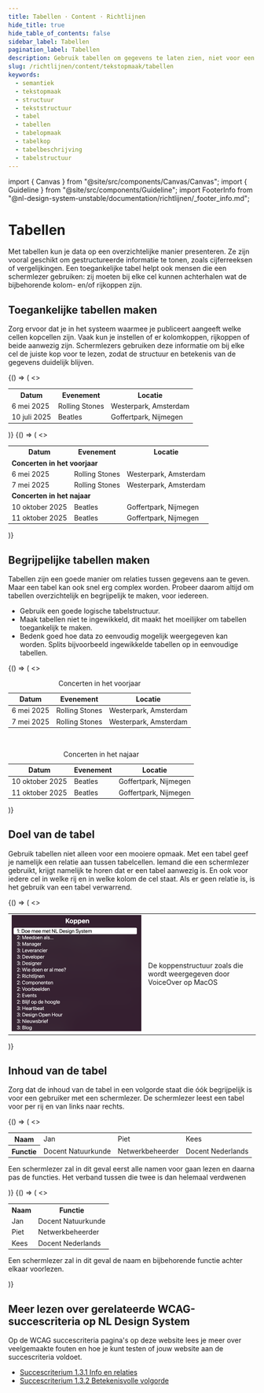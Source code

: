 ```yaml
---
title: Tabellen · Content · Richtlijnen
hide_title: true
hide_table_of_contents: false
sidebar_label: Tabellen
pagination_label: Tabellen
description: Gebruik tabellen om gegevens te laten zien, niet voor een mooiere opmaak.
slug: /richtlijnen/content/tekstopmaak/tabellen
keywords:
  - semantiek
  - tekstopmaak
  - structuur
  - tekststructuur
  - tabel
  - tabellen
  - tabelopmaak
  - tabelkop
  - tabelbeschrijving
  - tabelstructuur
---
```


<!-- @license CC0-1.0 -->

import { Canvas } from "@site/src/components/Canvas/Canvas";
import { Guideline } from "@site/src/components/Guideline";
import FooterInfo from "@nl-design-system-unstable/documentation/richtlijnen/\_footer_info.md";

# Tabellen

Met tabellen kun je data op een overzichtelijke manier presenteren. Ze zijn vooral geschikt om gestructureerde informatie te tonen, zoals cijferreeksen of vergelijkingen. Een toegankelijke tabel helpt ook mensen die een schermlezer gebruiken: zij moeten bij elke cel kunnen achterhalen wat de bijbehorende kolom- en/of rijkoppen zijn.

## Toegankelijke tabellen maken

Zorg ervoor dat je in het systeem waarmee je publiceert aangeeft welke cellen kopcellen zijn. Vaak kun je instellen of er kolomkoppen, rijkoppen of beide aanwezig zijn. Schermlezers gebruiken deze informatie om bij elke cel de juiste kop voor te lezen, zodat de structuur en betekenis van de gegevens duidelijk blijven.

<Guideline appearance="do" title="Markeer koppen als rijkoppen of kolomkoppen">
  <Canvas language="html">
    {() => (
      <>
          <table>
            <tr>
              <th>Datum</th>
              <th>Evenement</th>
              <th>Locatie</th>
            </tr>
            <tr>
              <td>6 mei 2025</td>
              <td>Rolling Stones</td>
              <td>Westerpark, Amsterdam</td>
            </tr>
            <tr>
              <td>10 juli 2025</td>
              <td>Beatles</td>
              <td>Goffertpark, Nijmegen</td>
            </tr>
          </table>
      </>
    )}
  </Canvas>
</Guideline>

<Guideline appearance="dont" title="Tussenkopjes gebruiken in de tabel die niet als koppen zijn aangegeven.">
  <Canvas language="html">
    {() => (
      <>
          <table>
            <tr>
              <th>Datum</th>
              <th>Evenement</th>
              <th>Locatie</th>
            </tr>
            <tr>
              <td colspan='3'><strong>Concerten in het voorjaar</strong></td></tr>
            <tr>
              <td>6 mei 2025</td>
              <td>Rolling Stones</td>
              <td>Westerpark, Amsterdam</td>
            </tr>
            <tr>
              <td>7 mei 2025</td>
              <td>Rolling Stones</td>
              <td>Westerpark, Amsterdam</td>
            </tr>
            <tr>
              <td colspan='3'><strong>Concerten in het najaar</strong></td></tr>
            <tr>
              <td>10 oktober 2025</td>
              <td>Beatles</td>
              <td>Goffertpark, Nijmegen</td>
            </tr>
            <tr>
              <td>11 oktober 2025</td>
              <td>Beatles</td>
              <td>Goffertpark, Nijmegen</td>
            </tr>
          </table>
      </>
    )}
  </Canvas>
</Guideline>

## Begrijpelijke tabellen maken

Tabellen zijn een goede manier om relaties tussen gegevens aan te geven. Maar een tabel kan ook snel erg complex worden. Probeer daarom altijd om tabellen overzichtelijk en begrijpelijk te maken, voor iedereen.

- Gebruik een goede logische tabelstructuur.
- Maak tabellen niet te ingewikkeld, dit maakt het moeilijker om tabellen toegankelijk te maken.
- Bedenk goed hoe data zo eenvoudig mogelijk weergegeven kan worden. Splits bijvoorbeeld ingewikkelde tabellen op in eenvoudige tabellen.

<Guideline appearance="do" title="Complexere tabellen opsplitsen">
  <Canvas language="html">
    {() => (
      <>
        <table>
          <caption>Concerten in het voorjaar</caption>
          <thead>
            <tr>
              <th>Datum</th>
              <th>Evenement</th>
              <th>Locatie</th>
            </tr>
          </thead>
          <tbody>
            <tr>
              <td>6 mei 2025</td>
              <td>Rolling Stones</td>
              <td>Westerpark, Amsterdam</td>
            </tr>
            <tr>
              <td>7 mei 2025</td>
              <td>Rolling Stones</td>
              <td>Westerpark, Amsterdam</td>
            </tr>
          </tbody>
        </table>
        <br/>
        <table>
          <caption>Concerten in het najaar</caption>
          <thead>
            <tr>
              <th>Datum</th>
              <th>Evenement</th>
              <th>Locatie</th>
            </tr>
          </thead>
          <tbody>
            <tr>
              <td>10 oktober 2025</td>
              <td>Beatles</td>
              <td>Goffertpark, Nijmegen</td>
            </tr>
            <tr>
              <td>11 oktober 2025</td>
              <td>Beatles</td>
              <td>Goffertpark, Nijmegen</td>
            </tr>
          </tbody>
        </table>
      </>
    )}
  </Canvas>
</Guideline>

## Doel van de tabel

Gebruik tabellen niet alleen voor een mooiere opmaak. Met een tabel geef je namelijk een relatie aan tussen tabelcellen. Iemand die een schermlezer gebruikt, krijgt namelijk te horen dat er een tabel aanwezig is. En ook voor iedere cel in welke rij en in welke kolom de cel staat. Als er geen relatie is, is het gebruik van een tabel verwarrend.

<Guideline appearance="dont" title="Een tabel gebruiken voor mooiere opmaak">
  <Canvas language="html">
    {() => (
      <>
        <table>
          <tr>
            <td style={{inlineSize:'50%'}}><img src="https://raw.githubusercontent.com/nl-design-system/documentatie/assets/wcag_headings_in_voiceover.png"/></td>
            <td>De koppenstructuur zoals die wordt weergegeven door VoiceOver op MacOS</td>
          </tr>
        </table>
      </>
    )}
  </Canvas>
</Guideline>

## Inhoud van de tabel

Zorg dat de inhoud van de tabel in een volgorde staat die óók begrijpelijk is voor een gebruiker met een schermlezer. De schermlezer leest een tabel voor per rij en van links naar rechts.

<Guideline appearance="dont" title="Gerelateerde informatie in verschillende rijen plaatsen">
  <Canvas language="html">
    {() => (
      <>
        <table>
          <tr>
            <th>Naam</th>
            <td>Jan</td>
            <td>Piet</td>
            <td>Kees</td>
          </tr>
          <tr>
            <th>Functie</th>
            <td>Docent Natuurkunde</td>
            <td>Netwerkbeheerder</td>
            <td>Docent Nederlands</td>
          </tr>
        </table>
        <p>Een schermlezer zal in dit geval eerst alle namen voor gaan lezen en daarna pas de functies. Het verband tussen die twee is dan helemaal verdwenen</p>
      </>
    )}
  </Canvas>
</Guideline>

<Guideline appearance="do" title="Gerelateerde informatie in kolommen plaatsen">
  <Canvas language="html">
    {() => (
      <>
        <table>
          <tr>
            <th>Naam</th>
              <th>Functie</th>
          </tr>
          <tr>
            <td>Jan</td>
              <td>Docent Natuurkunde</td>
          </tr>
            <tr>
            <td>Piet</td>
              <td>Netwerkbeheerder</td>
          </tr>
            <tr>
            <td>Kees</td>
              <td>Docent Nederlands</td>
          </tr>
        </table>
        <p>Een schermlezer zal in dit geval de naam en bijbehorende functie achter elkaar voorlezen.</p>
      </>
    )}
  </Canvas>
</Guideline>

## Meer lezen over gerelateerde WCAG-succescriteria op NL Design System

Op de WCAG succescriteria pagina's op deze website lees je meer over veelgemaakte fouten en hoe je kunt testen of jouw website aan de succescriteria voldoet.

- [Succescriterium 1.3.1 Info en relaties](/wcag/1.3.1)
- [Succescriterium 1.3.2 Betekenisvolle volgorde](/wcag/1.3.2)

<FooterInfo />
